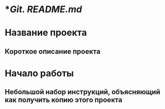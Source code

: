 # **Git. README.md*

# **Название проекта**

## Короткое описание проекта

# **Начало работы**

## Небольшой набор инструкций, объясняющий как получить копию этого проекта




